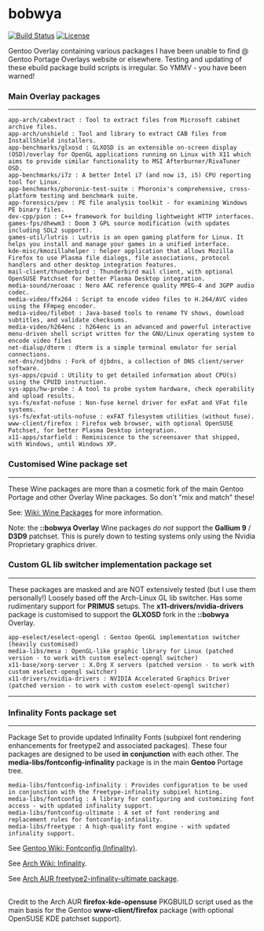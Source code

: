 bobwya
======

[![Build Status](https://travis-ci.org/bobwya/bobwya.svg?branch=master)](https://travis-ci.org/bobwya/bobwya) [![License](http://img.shields.io/:license-gpl-green.svg)](https://tldrlegal.com/license/gnu-general-public-license-v2)

Gentoo Overlay containing various packages I have been unable to find @ Gentoo Portage Overlays website or elsewhere.
Testing and updating of these ebuild package build scripts is irregular. So YMMV - you have been warned!


### Main Overlay packages
-------------------------
	app-arch/cabextract : Tool to extract files from Microsoft cabinet archive files.
	app-arch/unshield : Tool and library to extract CAB files from InstallShield installers.
	app-benchmarks/glxosd : GLXOSD is an extensible on-screen display (OSD)/overlay for OpenGL applications running on Linux with X11 which aims to provide similar functionality to MSI Afterburner/RivaTuner OSD.
	app-benchmarks/i7z : A better Intel i7 (and now i3, i5) CPU reporting tool for Linux.
	app-benchmarks/phoronix-test-suite : Phoronix's comprehensive, cross-platform testing and benchmark suite.
	app-forensics/pev : PE file analysis toolkit - for examining Windows PE binary files.
	dev-cpp/pion : C++ framework for building lightweight HTTP interfaces.
	games-fps/dhewm3 : Doom 3 GPL source modification (with updates including SDL2 support).
	games-util/lutris : Lutris is an open gaming platform for Linux. It helps you install and manage your games in a unified interface.
	kde-misc/kmozillahelper : helper application that allows Mozilla Firefox to use Plasma file dialogs, file associations, protocol handlers and other desktop integration features.
	mail-client/thunderbird : Thunderbird mail client, with optional OpenSUSE Patchset for better Plasma Desktop integration.
	media-sound/neroaac : Nero AAC reference quality MPEG-4 and 3GPP audio codec.
	media-video/ffx264 : Script to encode video files to H.264/AVC video using the FFmpeg encoder.
	media-video/filebot : Java-based tools to rename TV shows, download subtitles, and validate checksums.
	media-video/h264enc : h264enc is an advanced and powerful interactive menu-driven shell script written for the GNU/Linux operating system to encode video files
	net-dialup/dterm : dterm is a simple terminal emulator for serial connections.
	net-dns/ndjbdns : Fork of djbdns, a collection of DNS client/server software.
	sys-apps/cpuid : Utility to get detailed information about CPU(s) using the CPUID instruction.
	sys-apps/hw-probe : A tool to probe system hardware, check operability and upload results.
	sys-fs/exfat-nofuse : Non-fuse kernel driver for exFat and VFat file systems.
	sys-fs/exfat-utils-nofuse : exFAT filesystem utilities (without fuse).
	www-client/firefox : Firefox web browser, with optional OpenSUSE Patchset, for better Plasma Desktop integration.
	x11-apps/starfield : Reminiscence to the screensaver that shipped, with Windows, until Windows XP.


### Customised Wine package set
-------------------------------

These Wine packages are more than a cosmetic fork of the main Gentoo Portage and other Overlay Wine packages. So don't "mix and match" these!

See: [Wiki: Wine Packages](https://github.com/bobwya/bobwya/wiki/Wine-Packages) for more information.

Note: the **::bobwya Overlay** Wine packages _do_ _not_ support the **Gallium 9** / **D3D9** patchset. This is purely down to testing systems only using the Nvidia Proprietary graphics driver.

### Custom GL lib switcher implementation package set
-----------------------------------------------------

These packages are masked and are NOT extensively tested (but I use them personally!) Loosely based off the Arch-Linux GL lib switcher. Has some rudimentary support for **PRIMUS** setups. The **x11-drivers/nvidia-drivers** package is customised to support the **GLXOSD** fork in the **::bobwya** Overlay. 

	app-eselect/eselect-opengl : Gentoo OpenGL implementation switcher (heavily customised)
	media-libs/mesa : OpenGL-like graphic library for Linux (patched version - to work with custom eselect-opengl switcher)
	x11-base/xorg-server : X.Org X servers (patched version - to work with custom eselect-opengl switcher)
	x11-drivers/nvidia-drivers : NVIDIA Accelerated Graphics Driver (patched version - to work with custom eselect-opengl switcher)

***

### Infinality Fonts package set
--------------------------------

Package Set to provide updated Infinality Fonts (subpixel font rendering enhancements for freetype2 and associated packages). These four packages are designed to be used __in__ __conjunction__ with each other. The __media-libs/fontconfig-infinality__ package is in the main __Gentoo__ Portage tree.

	media-libs/fontconfig-infinality : Provides configuration to be used in conjunction with the freetype-infinality subpixel hinting.
	media-libs/fontconfig : A library for configuring and customizing font access - with updated infinality support.
	media-libs/fontconfig-ultimate : A set of font rendering and replacement rules for fontconfig-infinality.
	media-libs/freetype : A high-quality font engine - with updated infinality support.

See [Gentoo Wiki: Fontconfig (Infinality)](https://wiki.gentoo.org/wiki/Fontconfig#Infinality "Gentoo Wiki: Fontconfig (Infinality)").

See [Arch Wiki: Infinality](https://wiki.archlinux.org/index.php/Infinality "Arch Wiki: Infinality").

See [Arch AUR freetype2-infinality-ultimate package](https://aur.archlinux.org/packages/freetype2-infinality-ultimate/).

##
Credit to the Arch AUR **firefox-kde-opensuse** PKGBUILD script used as the main basis for the Gentoo **www-client/firefox** package (with optional OpenSUSE KDE patchset support).
